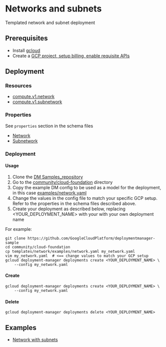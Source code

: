 # Networks and subnets

Templated network and subnet deployment

## Prerequisites

- Install [gcloud](https://cloud.google.com/sdk)
- Create a [GCP project, setup billing, enable requisite APIs](../project/README.md)


## Deployment

### Resources

- [compute.v1.network](https://cloud.google.com/compute/docs/reference/latest/networks)
- [compute.v1.subnetwork](https://cloud.google.com/compute/docs/reference/latest/subnetworks)


### Properties

See `properties` section in the schema files

-  [Network](network.py.schema)
-  [Subnetwork](subnetwork.py.schema)


### Deployment

#### Usage

1. Clone the [DM Samples_repository](https://github.com/GoogleCloudPlatform/deploymentmanager-sample)
2. Go to the [community/cloud-foundation](community/cloud-foundation) directory
3. Copy the example DM config to be used as a model for the deployment, in this case [examples/network.yaml](examples/network.yaml)
4. Change the values in the config file to match your specific GCP setup.
   Refer to the properties in the schema files described above.
5. Create your deployment as described below, replacing <YOUR_DEPLOYMENT_NAME>
   with your with your own deployment name


For example:

```
git clone https://github.com/GoogleCloudPlatform/deploymentmanager-sample
cd community/cloud-foundation
cp templates/network/examples/network.yaml my_network.yaml
vim my_network.yaml  # <== change values to match your GCP setup
gcloud deployment-manager deployments create <YOUR_DEPLOYMENT_NAME> \
    --config my_network.yaml
```

#### Create

```
gcloud deployment-manager deployments create <YOUR_DEPLOYMENT_NAME> \
    --config my_network.yaml
```


#### Delete

```
gcloud deployment-manager deployments delete <YOUR_DEPLOYMENT_NAME>
```


## Examples

- [Network with subnets](examples/network.yaml)
